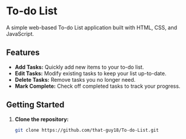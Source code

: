 # To-do List

A simple web-based To-do List application built with HTML, CSS, and JavaScript.

## Features

- **Add Tasks:** Quickly add new items to your to-do list.
- **Edit Tasks:** Modify existing tasks to keep your list up-to-date.
- **Delete Tasks:** Remove tasks you no longer need.
- **Mark Complete:** Check off completed tasks to track your progress.

## Getting Started

1. **Clone the repository:**
   ```bash
   git clone https://github.com/that-guy18/To-do-List.git
